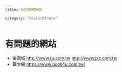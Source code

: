```yaml
---
title: 有問題的網站

category: "Tools/Others"
---
```


# 有問題的網站
* 金讚城
    http://www.ru.com.tw
    http://www.jzc.com.tw
* 華文網
    https://www.book4u.com.tw/